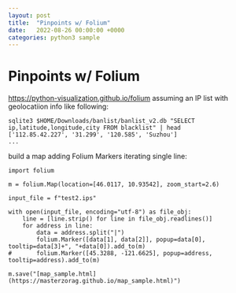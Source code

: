 ```yaml
---
layout: post
title:  "Pinpoints w/ Folium"
date:   2022-08-26 00:00:00 +0000
categories: python3 sample
---
```

# Pinpoints w/ Folium

https://python-visualization.github.io/folium
assuming an IP list with geolocatiion info like following:
```
sqlite3 $HOME/Downloads/banlist/banlist_v2.db "SELECT ip,latitude,longitude,city FROM blacklist" | head
['112.85.42.227', '31.299', '120.585', 'Suzhou']
...
```

build a map adding Folium Markers iterating single line:
```
import folium

m = folium.Map(location=[46.0117, 10.93542], zoom_start=2.6)

input_file = f"test2.ips"

with open(input_file, encoding="utf-8") as file_obj:
    line = [line.strip() for line in file_obj.readlines()]
    for address in line:
        data = address.split("|")
        folium.Marker([data[1], data[2]], popup=data[0], tooltip=data[3]+", "+data[0]).add_to(m)
#       folium.Marker([45.3288, -121.6625], popup=address, tooltip=address).add_to(m)

m.save("[map_sample.html](https://masterzorag.github.io/map_sample.html)")
```
